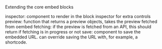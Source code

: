 Extending the core embed blocks

inspector: component to render in the block inspector for extra controls
preview: function that returns a preview objects, takes the preview fetched from oembed
fetching: if the preview is fetched from an API, this should return if fetching is in progress or not
save: component to save the embedded URL. can override saving the URL with, for example, a shortcode.

